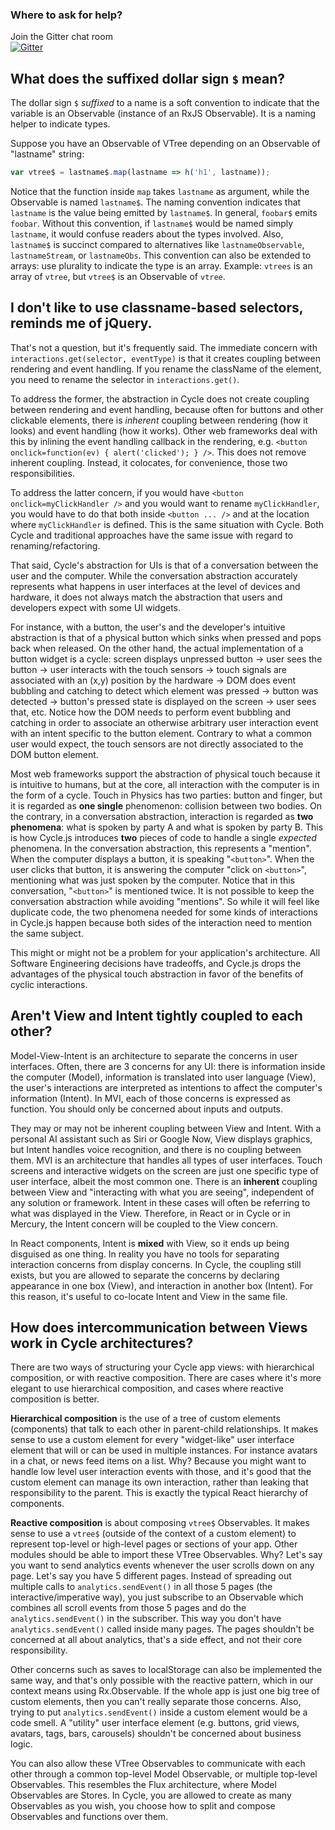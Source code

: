 ### Where to ask for help?

Join the Gitter chat room <br />[![Gitter](https://badges.gitter.im/Join%20Chat.svg)](https://gitter.im/cyclejs/cycle-core?utm_source=badge&utm_medium=badge&utm_campaign=pr-badge&utm_content=badge)

## What does the suffixed dollar sign `$` mean?

The dollar sign `$` *suffixed* to a name is a soft convention to indicate that the variable is an Observable (instance of an RxJS Observable). It is a naming helper to indicate types.

Suppose you have an Observable of VTree depending on an Observable of "lastname" string:
```javascript
var vtree$ = lastname$.map(lastname => h('h1', lastname));
```

Notice that the function inside `map` takes `lastname` as argument, while the Observable is named `lastname$`. The naming convention indicates that `lastname` is the value being emitted by `lastname$`. In general, `foobar$` emits `foobar`. Without this convention, if `lastname$` would be named simply `lastname`, it would confuse readers about the types involved. Also, `lastname$` is succinct compared to alternatives like `lastnameObservable`, `lastnameStream`, or `lastnameObs`. This convention can also be extended to arrays: use plurality to indicate the type is an array. Example: `vtrees` is an array of `vtree`, but `vtree$` is an Observable of `vtree`.

## I don't like to use classname-based selectors, reminds me of jQuery.

That's not a question, but it's frequently said. The immediate concern with `interactions.get(selector, eventType)` is that it creates coupling between rendering and event handling. If you rename the className of the element, you need to rename the selector in `interactions.get()`.

To address the former, the abstraction in Cycle does not create coupling between rendering and event handling, because often for buttons and other clickable elements, there is *inherent* coupling between rendering (how it looks) and event handling (how it works). Other web frameworks deal with this by inlining the event handling callback in the rendering, e.g. `<button onclick=function(ev) { alert('clicked'); } />`. This does not remove inherent coupling. Instead, it colocates, for convenience, those two responsibilities.

To address the latter concern, if you would have `<button onclick=myClickHandler />` and you would want to rename `myClickHandler`, you would have to do that both inside `<button ... />` and at the location where `myClickHandler` is defined. This is the same situation with Cycle. Both Cycle and traditional approaches have the same issue with regard to renaming/refactoring.

That said, Cycle's abstraction for UIs is that of a conversation between the user and the computer. While the conversation abstraction accurately represents what happens in user interfaces at the level of devices and hardware, it does not always match the abstraction that users and developers expect with some UI widgets. 

For instance, with a button, the user's and the developer's intuitive abstraction is that of a physical button which sinks when pressed and pops back when released. On the other hand, the actual implementation of a button widget is a cycle: screen displays unpressed button -> user sees the button -> user interacts with the touch sensors -> touch signals are associated with an (x,y) position by the hardware -> DOM does event bubbling and catching to detect which element was pressed -> button was detected -> button's pressed state is displayed on the screen -> user sees that, etc. Notice how the DOM needs to perform event bubbling and catching in order to associate an otherwise arbitrary user interaction event with an intent specific to the button element. Contrary to what a common user would expect, the touch sensors are not directly associated to the DOM button element.

Most web frameworks support the abstraction of physical touch because it is intuitive to humans, but at the core, all interaction with the computer is in the form of a cycle. Touch in Physics has two parties: button and finger, but it is regarded as **one single** phenomenon: collision between two bodies. On the contrary, in a conversation abstraction, interaction is regarded as **two phenomena**: what is spoken by party A and what is spoken by party B. This is how Cycle.js introduces **two** pieces of code to handle a single *expected* phenomena. In the conversation abstraction, this represents a "mention". When the computer displays a button, it is speaking "`<button>`". When the user clicks that button, it is answering the computer "click on `<button>`", mentioning what was just spoken by the computer. Notice that in this conversation, "`<button>`" is mentioned twice. It is not possible to keep the conversation abstraction while avoiding "mentions". So while it will feel like duplicate code, the two phenomena needed for some kinds of interactions in Cycle.js happen because both sides of the interaction need to mention the same subject.

This might or might not be a problem for your application's architecture. All Software Engineering decisions have tradeoffs, and Cycle.js drops the advantages of the physical touch abstraction in favor of the benefits of cyclic interactions.

## Aren't View and Intent tightly coupled to each other?

Model-View-Intent is an architecture to separate the concerns in user interfaces. Often, there are 3 concerns for any UI: there is information inside the computer (Model), information is translated into user language (View), the user's interactions are interpreted as intentions to affect the computer's information (Intent). In MVI, each of those concerns is expressed as function. You should only be concerned about inputs and outputs.

They may or may not be inherent coupling between View and Intent. With a personal AI assistant such as Siri or Google Now, View displays graphics, but Intent handles voice recognition, and there is no coupling between them. MVI is an architecture that handles all types of user interfaces. Touch screens and interactive widgets on the screen are just one specific type of user interface, albeit the most common one. There is an **inherent** coupling between View and "interacting with what you are seeing", independent of any solution or framework. Intent in these cases will often be referring to what was displayed in the View. Therefore, in React or in Cycle or in Mercury, the Intent concern will be coupled to the View concern.

In React components, Intent is **mixed** with View, so it ends up being disguised as one thing. In reality you have no tools for separating interaction concerns from display concerns. In Cycle, the coupling still exists, but you are allowed to separate the concerns by declaring appearance in one box (View), and interaction in another box (Intent). For this reason, it's useful to co-locate Intent and View in the same file.

## How does intercommunication between Views work in Cycle architectures?

There are two ways of structuring your Cycle app views: with hierarchical composition, or with reactive composition. There are cases where it's more elegant to use hierarchical composition, and cases where reactive composition is better.

**Hierarchical composition** is the use of a tree of custom elements (components) that talk to each other in parent-child relationships. It makes sense to use a custom element for every "widget-like" user interface element that will or can be used in multiple instances. For instance avatars in a chat, or news feed items on a list. Why? Because you might want to handle low level user interaction events with those, and it's good that the custom element can manage its own interaction, rather than leaking that responsibility to the parent. This is exactly the typical React hierarchy of components.

**Reactive composition** is about composing `vtree$` Observables. It makes sense to use a `vtree$` (outside of the context of a custom element) to represent top-level or high-level pages or sections of your app. Other modules should be able to import these VTree Observables. Why? Let's say you want to send analytics events whenever the user scrolls down on any page. Let's say you have 5 different pages. Instead of spreading out multiple calls to `analytics.sendEvent()` in all those 5 pages (the interactive/imperative way), you just subscribe to an Observable which combines all scroll events from those 5 pages and do the `analytics.sendEvent()` in the subscriber. This way you don't have `analytics.sendEvent()` called inside many pages. The pages shouldn't be concerned at all about analytics, that's a side effect, and not their core responsibility.

Other concerns such as saves to localStorage can also be implemented the same way, and that's only possible with the reactive pattern, which in our context means using Rx.Observable. If the whole app is just one big tree of custom elements, then you can't really separate those concerns.
Also, trying to put `analytics.sendEvent()` inside a custom element would be a code smell. A "utility" user interface element (e.g. buttons, grid views, avatars, tags, bars, carousels) shouldn't be concerned about business logic.

You can also allow these VTree Observables to communicate with each other through a common top-level Model Observable, or multiple top-level Observables. This resembles the Flux architecture, where Model Observables are Stores. In Cycle, you are allowed to create as many Observables as you wish, you choose how to split and compose Observables and functions over them.
